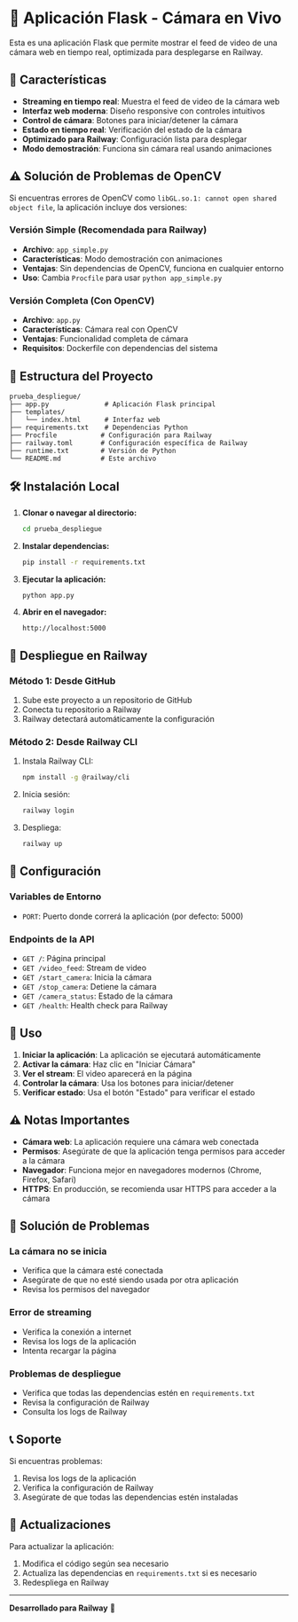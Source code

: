 # 🎥 Aplicación Flask - Cámara en Vivo

Esta es una aplicación Flask que permite mostrar el feed de video de una cámara web en tiempo real, optimizada para desplegarse en Railway.

## 🚀 Características

- **Streaming en tiempo real**: Muestra el feed de video de la cámara web
- **Interfaz web moderna**: Diseño responsive con controles intuitivos
- **Control de cámara**: Botones para iniciar/detener la cámara
- **Estado en tiempo real**: Verificación del estado de la cámara
- **Optimizado para Railway**: Configuración lista para desplegar
- **Modo demostración**: Funciona sin cámara real usando animaciones

## ⚠️ Solución de Problemas de OpenCV

Si encuentras errores de OpenCV como `libGL.so.1: cannot open shared object file`, la aplicación incluye dos versiones:

### Versión Simple (Recomendada para Railway)
- **Archivo**: `app_simple.py`
- **Características**: Modo demostración con animaciones
- **Ventajas**: Sin dependencias de OpenCV, funciona en cualquier entorno
- **Uso**: Cambia `Procfile` para usar `python app_simple.py`

### Versión Completa (Con OpenCV)
- **Archivo**: `app.py`
- **Características**: Cámara real con OpenCV
- **Ventajas**: Funcionalidad completa de cámara
- **Requisitos**: Dockerfile con dependencias del sistema

## 📁 Estructura del Proyecto

```
prueba_despliegue/
├── app.py              # Aplicación Flask principal
├── templates/
│   └── index.html      # Interfaz web
├── requirements.txt    # Dependencias Python
├── Procfile           # Configuración para Railway
├── railway.toml       # Configuración específica de Railway
├── runtime.txt        # Versión de Python
└── README.md          # Este archivo
```

## 🛠️ Instalación Local

1. **Clonar o navegar al directorio:**
   ```bash
   cd prueba_despliegue
   ```

2. **Instalar dependencias:**
   ```bash
   pip install -r requirements.txt
   ```

3. **Ejecutar la aplicación:**
   ```bash
   python app.py
   ```

4. **Abrir en el navegador:**
   ```
   http://localhost:5000
   ```

## 🚀 Despliegue en Railway

### Método 1: Desde GitHub
1. Sube este proyecto a un repositorio de GitHub
2. Conecta tu repositorio a Railway
3. Railway detectará automáticamente la configuración

### Método 2: Desde Railway CLI
1. Instala Railway CLI:
   ```bash
   npm install -g @railway/cli
   ```

2. Inicia sesión:
   ```bash
   railway login
   ```

3. Despliega:
   ```bash
   railway up
   ```

## 🔧 Configuración

### Variables de Entorno
- `PORT`: Puerto donde correrá la aplicación (por defecto: 5000)

### Endpoints de la API
- `GET /`: Página principal
- `GET /video_feed`: Stream de video
- `GET /start_camera`: Inicia la cámara
- `GET /stop_camera`: Detiene la cámara
- `GET /camera_status`: Estado de la cámara
- `GET /health`: Health check para Railway

## 📱 Uso

1. **Iniciar la aplicación**: La aplicación se ejecutará automáticamente
2. **Activar la cámara**: Haz clic en "Iniciar Cámara"
3. **Ver el stream**: El video aparecerá en la página
4. **Controlar la cámara**: Usa los botones para iniciar/detener
5. **Verificar estado**: Usa el botón "Estado" para verificar el estado

## ⚠️ Notas Importantes

- **Cámara web**: La aplicación requiere una cámara web conectada
- **Permisos**: Asegúrate de que la aplicación tenga permisos para acceder a la cámara
- **Navegador**: Funciona mejor en navegadores modernos (Chrome, Firefox, Safari)
- **HTTPS**: En producción, se recomienda usar HTTPS para acceder a la cámara

## 🐛 Solución de Problemas

### La cámara no se inicia
- Verifica que la cámara esté conectada
- Asegúrate de que no esté siendo usada por otra aplicación
- Revisa los permisos del navegador

### Error de streaming
- Verifica la conexión a internet
- Revisa los logs de la aplicación
- Intenta recargar la página

### Problemas de despliegue
- Verifica que todas las dependencias estén en `requirements.txt`
- Revisa la configuración de Railway
- Consulta los logs de Railway

## 📞 Soporte

Si encuentras problemas:
1. Revisa los logs de la aplicación
2. Verifica la configuración de Railway
3. Asegúrate de que todas las dependencias estén instaladas

## 🔄 Actualizaciones

Para actualizar la aplicación:
1. Modifica el código según sea necesario
2. Actualiza las dependencias en `requirements.txt` si es necesario
3. Redespliega en Railway

---

**Desarrollado para Railway** 🚂
